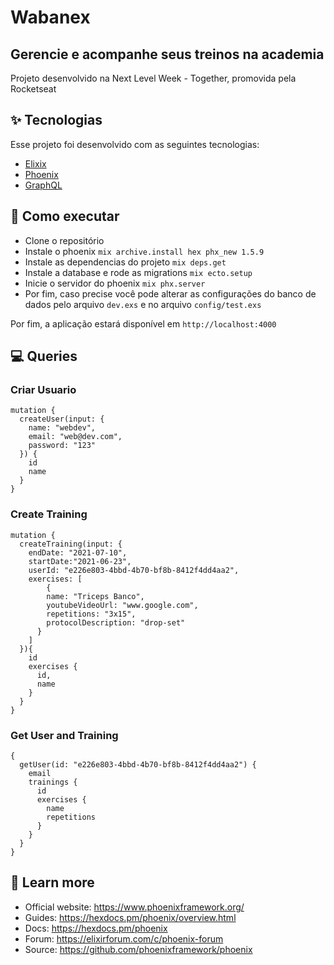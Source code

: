 # Wabanex
## Gerencie e acompanhe seus treinos na academia
Projeto desenvolvido na Next Level Week - Together, promovida pela Rocketseat

## ✨ Tecnologias
Esse projeto foi desenvolvido com as seguintes tecnologias:

- [Elixix](https://elixir-lang.org/)
- [Phoenix](https://phoenixframework.org/)
- [GraphQL](https://graphql.org)

## 🚀 Como executar
- Clone o repositório
- Instale o phoenix `mix archive.install hex phx_new 1.5.9`
- Instale as dependencias do projeto `mix deps.get`
- Instale a database e rode as migrations `mix ecto.setup`
- Inicie o servidor do phoenix `mix phx.server`
- Por fim, caso precise você pode alterar as configurações do banco de dados pelo arquivo `dev.exs` e no arquivo `config/test.exs`

Por fim, a aplicação estará disponível em `http://localhost:4000`
 
## 💻 Queries

### Criar Usuario
```
mutation {
  createUser(input: {
    name: "webdev",
    email: "web@dev.com",
    password: "123"
  }) {
    id
    name
  }
}
```

### Create Training
```
mutation {
  createTraining(input: {
    endDate: "2021-07-10",
    startDate:"2021-06-23",
    userId: "e226e803-4bbd-4b70-bf8b-8412f4dd4aa2",
    exercises: [
    	{
        name: "Triceps Banco",
        youtubeVideoUrl: "www.google.com",
        repetitions: "3x15",
        protocolDescription: "drop-set"
      }
  	]
  }){
    id
    exercises {
      id,
      name
    }
  }
}
```

### Get User and Training
```
{
  getUser(id: "e226e803-4bbd-4b70-bf8b-8412f4dd4aa2") {
    email
    trainings {
      id
      exercises {
        name
        repetitions
      }
    }
  }
}
```

## 📙 Learn more

  * Official website: https://www.phoenixframework.org/
  * Guides: https://hexdocs.pm/phoenix/overview.html
  * Docs: https://hexdocs.pm/phoenix
  * Forum: https://elixirforum.com/c/phoenix-forum
  * Source: https://github.com/phoenixframework/phoenix
